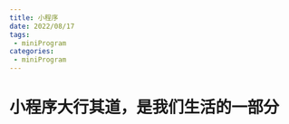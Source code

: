 ```yaml
---
title: 小程序
date: 2022/08/17
tags:
 - miniProgram
categories:
 - miniProgram
---
```

# 小程序大行其道，是我们生活的一部分